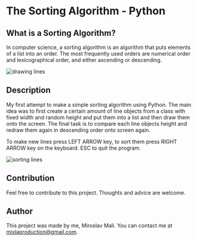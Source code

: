 # The Sorting Algorithm - Python

## What is a Sorting Algorithm?
In computer science, a sorting algorithm is an algorithm that puts elements of a list into an order. The most frequently used orders are numerical order and lexicographical order, and either ascending or descending.

![drawing lines](https://user-images.githubusercontent.com/68731924/135721710-2b3c3a58-5106-45f0-9181-9b79fd7356bf.gif)

## Description
My first attempt to make a simple sorting algorithm using Python. The main idea was to first create a certain amount of line objects from a class with fixed width and random height and put them into a list and then draw them onto the screen. The final task is to compare each line objects height and redraw them again in descending order onto screen again.

To make new lines press LEFT ARROW key, to sort them press RIGHT ARROW key on the keyboard. ESC to quit the program.

![sorting lines](https://user-images.githubusercontent.com/68731924/135721716-fa0a2fbe-dbaf-422c-a241-042eca7b54e9.gif)

## Contribution
Feel free to contribute to this project. Thoughts and advice are welcome.

## Author
This project was made by me, Miroslav Mali. You can contact me at mixlaproduction@gmail.com.

